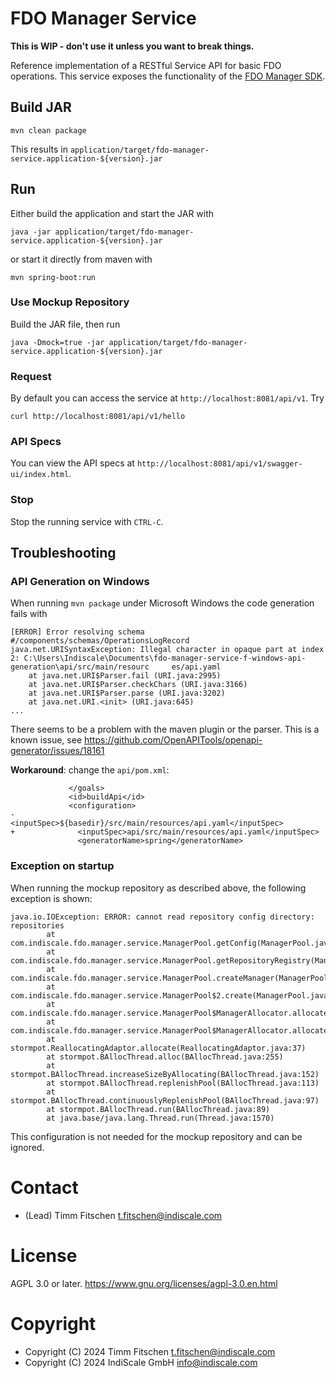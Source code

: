 # FDO Manager Service

**This is WIP - don't use it unless you want to break things.**

Reference implementation of a RESTful Service API for basic FDO operations.
This service exposes the functionality of the
[FDO Manager SDK](https://gitlab.com/fairdo/fdo-manager/sdk).


## Build JAR

```
mvn clean package
```

This results in `application/target/fdo-manager-service.application-${version}.jar`

## Run

Either build the application and start the JAR with

```
java -jar application/target/fdo-manager-service.application-${version}.jar
```

or start it directly from maven with

```
mvn spring-boot:run
```

### Use Mockup Repository

Build the JAR file, then run

```
java -Dmock=true -jar application/target/fdo-manager-service.application-${version}.jar
```

### Request

By default you can access the service at `http://localhost:8081/api/v1`. Try

```
curl http://localhost:8081/api/v1/hello
```

### API Specs

You can view the API specs at `http://localhost:8081/api/v1/swagger-ui/index.html`.

### Stop

Stop the running service with `CTRL-C`.

## Troubleshooting

### API Generation on Windows

When running `mvn package` under Microsoft Windows the code generation fails with
```
[ERROR] Error resolving schema #/components/schemas/OperationsLogRecord
java.net.URISyntaxException: Illegal character in opaque part at index 2: C:\Users\Indiscale\Documents\fdo-manager-service-f-windows-api-generation\api/src/main/resourc     es/api.yaml
    at java.net.URI$Parser.fail (URI.java:2995)
    at java.net.URI$Parser.checkChars (URI.java:3166)
    at java.net.URI$Parser.parse (URI.java:3202)
    at java.net.URI.<init> (URI.java:645)
...
```

There seems to be a problem with the maven plugin or the parser. This is a
known issue, see https://github.com/OpenAPITools/openapi-generator/issues/18161

**Workaround**: change the `api/pom.xml`:

```
             </goals>
             <id>buildApi</id>
             <configuration>
-              <inputSpec>${basedir}/src/main/resources/api.yaml</inputSpec>
+              <inputSpec>api/src/main/resources/api.yaml</inputSpec>
               <generatorName>spring</generatorName>
```


### Exception on startup

When running the mockup repository as described above, the following exception is shown:
```
java.io.IOException: ERROR: cannot read repository config directory: repositories
        at com.indiscale.fdo.manager.service.ManagerPool.getConfig(ManagerPool.java:58)
        at com.indiscale.fdo.manager.service.ManagerPool.getRepositoryRegistry(ManagerPool.java:68)
        at com.indiscale.fdo.manager.service.ManagerPool.createManager(ManagerPool.java:79)
        at com.indiscale.fdo.manager.service.ManagerPool$2.create(ManagerPool.java:155)
        at com.indiscale.fdo.manager.service.ManagerPool$ManagerAllocator.allocate(ManagerPool.java:124)
        at com.indiscale.fdo.manager.service.ManagerPool$ManagerAllocator.allocate(ManagerPool.java:114)
        at stormpot.ReallocatingAdaptor.allocate(ReallocatingAdaptor.java:37)
        at stormpot.BAllocThread.alloc(BAllocThread.java:255)
        at stormpot.BAllocThread.increaseSizeByAllocating(BAllocThread.java:152)
        at stormpot.BAllocThread.replenishPool(BAllocThread.java:113)
        at stormpot.BAllocThread.continuouslyReplenishPool(BAllocThread.java:97)
        at stormpot.BAllocThread.run(BAllocThread.java:89)
        at java.base/java.lang.Thread.run(Thread.java:1570)

```

This configuration is not needed for the mockup repository and can be ignored.


# Contact

* (Lead) Timm Fitschen <t.fitschen@indiscale.com>

# License

AGPL 3.0 or later. <https://www.gnu.org/licenses/agpl-3.0.en.html>

# Copyright

* Copyright (C) 2024 Timm Fitschen <t.fitschen@indiscale.com>
* Copyright (C) 2024 IndiScale GmbH <info@indiscale.com>

